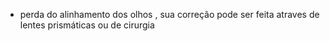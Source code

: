 - perda do alinhamento dos olhos , sua correção pode ser feita atraves de lentes prismáticas ou de cirurgia